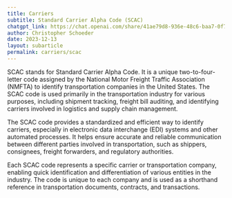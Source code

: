 ```yaml
---
title: Carriers
subtitle: Standard Carrier Alpha Code (SCAC)
chatgpt_link: https://chat.openai.com/share/41ae79d8-936e-48c6-baa7-0f73c05117d0
author: Christopher Schoeder
date: 2023-12-13
layout: subarticle
permalink: carriers/scac
---
```


SCAC stands for Standard Carrier Alpha Code. It is a unique two-to-four-letter code assigned by the National Motor Freight Traffic Association (NMFTA) to identify transportation companies in the United States. The SCAC code is used primarily in the transportation industry for various purposes, including shipment tracking, freight bill auditing, and identifying carriers involved in logistics and supply chain management.

The SCAC code provides a standardized and efficient way to identify carriers, especially in electronic data interchange (EDI) systems and other automated processes. It helps ensure accurate and reliable communication between different parties involved in transportation, such as shippers, consignees, freight forwarders, and regulatory authorities.

Each SCAC code represents a specific carrier or transportation company, enabling quick identification and differentiation of various entities in the industry. The code is unique to each company and is used as a shorthand reference in transportation documents, contracts, and transactions.
